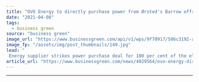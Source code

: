 ```yaml
---
title: "OVO Energy to directly purchase power from Ørsted's Barrow offshore wind farm"
date: "2021-04-08"
tags: 
  - business green
source: "business green"
image_url: "https://www.businessgreen.com/api/v1/wps/9f70917/586c3192-a25d-4d1d-bd44-e432a092ea57/1/Barrow-Aerial-2-2-185x114.jpg"
image_fp: "/assets/img/post_thumbnails/149.jpg"
lead: "
 Energy supplier strikes power purchase deal for 100 per cent of the electricity generated from the 90MW Irish Sea wind farm ..."
article_url: "https://www.businessgreen.com/news/4029564/ovo-energy-directly-purchase-power-orsted-barrow-offshore-wind-farm"
---
```


---
